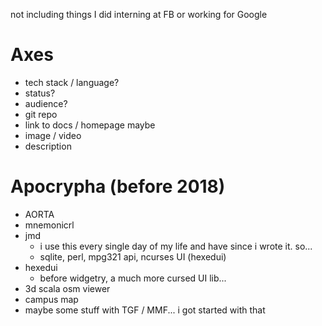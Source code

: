 not including things I did interning at FB or working for Google

# Axes

- tech stack / language?
- status?
- audience?
- git repo
- link to docs / homepage maybe
- image / video
- description

# Apocrypha (before 2018)

- AORTA
- mnemonicrl
- jmd
	- i use this every single day of my life and have since i wrote it. so...
	- sqlite, perl, mpg321 api, ncurses UI (hexedui)
- hexedui
	- before widgetry, a much more cursed UI lib...
- 3d scala osm viewer
- campus map
- maybe some stuff with TGF / MMF... i got started with that
